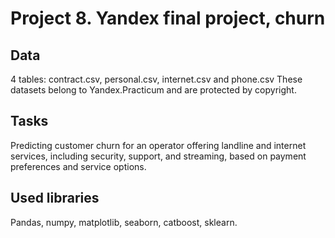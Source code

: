 # Project 8. Yandex final project, churn

## Data

4 tables: contract.csv, personal.csv, internet.csv and phone.csv
These datasets belong to Yandex.Practicum and are protected by copyright.

## Tasks

Predicting customer churn for an operator offering landline and internet services, including security, support, and streaming, based on payment preferences and service options.

## Used libraries
  
Pandas, numpy, matplotlib, seaborn, catboost, sklearn.
